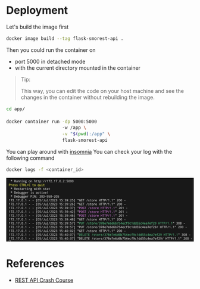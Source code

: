 

# Deployment

Let's build the image first

```bash
docker image build --tag flask-smorest-api . 
```

Then you could run the container on 
- port 5000 in detached mode
- with the current directory mounted in the container

> Tip:
> 
> This way, you can edit the code on your host machine and see the changes in the container without rebuilding the image.

```bash
cd app/

docker container run -dp 5000:5000 
                     -w /app \
                     -v "$(pwd):/app" \
                     flask-smorest-api
```

You can play around with [insomnia](https://insomnia.rest/) You can check your log with the following command

```bash
docker logs -f <container_id>
```

![](assets/api_log.png)


# References
- [REST API Crash Course](https://www.youtube.com/watch?v=qbLc5a9jdXo&ab_channel=CalebCurry)


